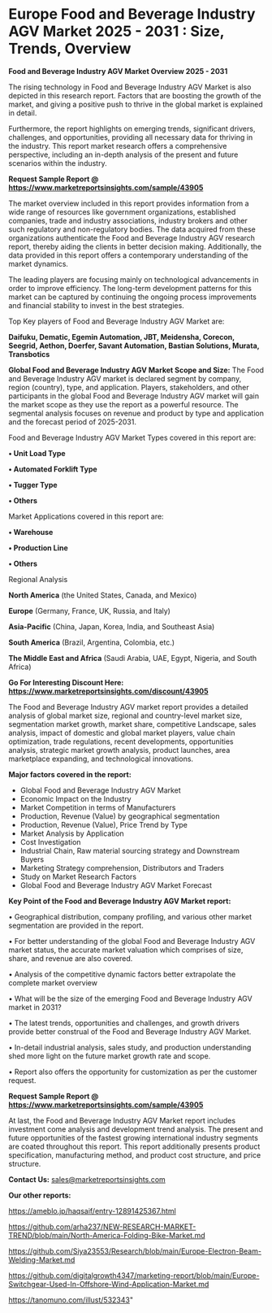 # Europe Food and Beverage Industry AGV Market 2025 - 2031 : Size, Trends, Overview

<Strong> Food and Beverage Industry AGV Market Overview 2025 - 2031</strong>

The rising technology in Food and Beverage Industry AGV Market is also depicted in this research report. Factors that are boosting the growth of the market, and giving a positive push to thrive in the global market is explained in detail.

Furthermore, the report highlights on emerging trends, significant drivers, challenges, and opportunities, providing all necessary data for thriving in the industry. This report market research offers a comprehensive perspective, including an in-depth analysis of the present and future scenarios within the industry.

<strong>Request Sample Report @ <a href=https://www.marketreportsinsights.com/sample/43905>https://www.marketreportsinsights.com/sample/43905</a></strong>

The market overview included in this report provides information from a wide range of resources like government organizations, established companies, trade and industry associations, industry brokers and other such regulatory and non-regulatory bodies. The data acquired from these organizations authenticate the Food and Beverage Industry AGV research report, thereby aiding the clients in better decision making. Additionally, the data provided in this report offers a contemporary understanding of the market dynamics.

The leading players are focusing mainly on technological advancements in order to improve efficiency. The long-term development patterns for this market can be captured by continuing the ongoing process improvements and financial stability to invest in the best strategies.

Top Key players of Food and Beverage Industry AGV Market are:

<strong>Daifuku, Dematic, Egemin Automation, JBT, Meidensha, Corecon, Seegrid, Aethon, Doerfer, Savant Automation, Bastian Solutions, Murata, Transbotics</strong>

<strong><b>Global Food and Beverage Industry AGV Market Scope and Size:</b></strong>
The Food and Beverage Industry AGV market is declared segment by company, region (country), type, and application. Players, stakeholders, and other participants in the global Food and Beverage Industry AGV market will gain the market scope as they use the report as a powerful resource. The segmental analysis focuses on revenue and product by type and application and the forecast period of 2025-2031.

Food and Beverage Industry AGV Market Types covered in this report are:

<strong>•  Unit Load Type

•  Automated Forklift Type

•  Tugger Type

•  Others</strong>

Market Applications covered in this report are:

<strong>•  Warehouse

•  Production Line

•  Others</strong> 

Regional Analysis

<strong>North America</strong> (the United States, Canada, and Mexico)

<strong>Europe</strong> (Germany, France, UK, Russia, and Italy)

<strong>Asia-Pacific</strong> (China, Japan, Korea, India, and Southeast Asia)

<strong>South America</strong> (Brazil, Argentina, Colombia, etc.)

<strong>The Middle East and Africa</strong> (Saudi Arabia, UAE, Egypt, Nigeria, and South Africa)

<strong>Go For Interesting Discount Here: <a href=https://www.marketreportsinsights.com/discount/43905>https://www.marketreportsinsights.com/discount/43905</a></strong>

The Food and Beverage Industry AGV market report provides a detailed analysis of global market size, regional and country-level market size, segmentation market growth, market share, competitive Landscape, sales analysis, impact of domestic and global market players, value chain optimization, trade regulations, recent developments, opportunities analysis, strategic market growth analysis, product launches, area marketplace expanding, and technological innovations.

<strong><b>Major factors covered in the report:</b></strong>
<ul>
  <li>Global Food and Beverage Industry AGV Market </li>
  <li>Economic Impact on the Industry</li>
  <li>Market Competition in terms of Manufacturers</li>
  <li>Production, Revenue (Value) by geographical segmentation</li>
  <li>Production, Revenue (Value), Price Trend by Type</li>
  <li>Market Analysis by Application</li>
  <li>Cost Investigation</li>
  <li>Industrial Chain, Raw material sourcing strategy and Downstream Buyers</li>
  <li>Marketing Strategy comprehension, Distributors and Traders</li>
  <li>Study on Market Research Factors</li>
  <li>Global Food and Beverage Industry AGV Market Forecast</li>
</ul>

<strong><b>Key Point of the Food and Beverage Industry AGV Market report:</b></strong>

• Geographical distribution, company profiling, and various other market segmentation are provided in the report.

• For better understanding of the global Food and Beverage Industry AGV market status, the accurate market valuation which comprises of size, share, and revenue are also covered.

• Analysis of the competitive dynamic factors better extrapolate the complete market overview

• What will be the size of the emerging Food and Beverage Industry AGV market in 2031?

• The latest trends, opportunities and challenges, and growth drivers provide better construal of the Food and Beverage Industry AGV Market.

• In-detail industrial analysis, sales study, and production understanding shed more light on the future market growth rate and scope.

• Report also offers the opportunity for customization as per the customer request.

<strong>Request Sample Report @ <a href=https://www.marketreportsinsights.com/sample/43905>https://www.marketreportsinsights.com/sample/43905</a></strong>

At last, the Food and Beverage Industry AGV Market report includes investment come analysis and development trend analysis. The present and future opportunities of the fastest growing international industry segments are coated throughout this report. This report additionally presents product specification, manufacturing method, and product cost structure, and price structure.

<strong>Contact Us:</strong>
sales@marketreportsinsights.com

<strong>Our other reports:</strong>

<a href=https://ameblo.jp/haqsaif/entry-12891425367.html>https://ameblo.jp/haqsaif/entry-12891425367.html</a>

<a href=https://github.com/arha237/NEW-RESEARCH-MARKET-TREND/blob/main/North-America-Folding-Bike-Market.md>https://github.com/arha237/NEW-RESEARCH-MARKET-TREND/blob/main/North-America-Folding-Bike-Market.md</a>

<a href=https://github.com/Siya23553/Research/blob/main/Europe-Electron-Beam-Welding-Market.md>https://github.com/Siya23553/Research/blob/main/Europe-Electron-Beam-Welding-Market.md</a>

<a href=https://github.com/digitalgrowth4347/marketing-report/blob/main/Europe-Switchgear-Used-In-Offshore-Wind-Application-Market.md>https://github.com/digitalgrowth4347/marketing-report/blob/main/Europe-Switchgear-Used-In-Offshore-Wind-Application-Market.md</a>

<a href=https://tanomuno.com/illust/532343>https://tanomuno.com/illust/532343</a>"
